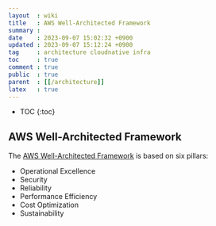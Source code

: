 ```yaml
---
layout  : wiki
title   : AWS Well-Architected Framework
summary : 
date    : 2023-09-07 15:02:32 +0900
updated : 2023-09-07 15:12:24 +0900
tag     : architecture cloudnative infra
toc     : true
comment : true
public  : true
parent  : [[/architecture]]
latex   : true
---
```

* TOC
{:toc}

## AWS Well-Architected Framework

The [AWS Well-Architected Framework](https://aws.amazon.com/ko/architecture/well-architected/?wa-lens-whitepapers.sort-by=item.additionalFields.sortDate&wa-lens-whitepapers.sort-order=desc&wa-guidance-whitepapers.sort-by=item.additionalFields.sortDate&wa-guidance-whitepapers.sort-order=desc) is based on six pillars:
- Operational Excellence
- Security
- Reliability
- Performance Efficiency
- Cost Optimization
- Sustainability